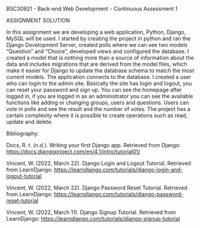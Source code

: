 BSC30921 - Back-end Web Development - Continuous Assessment 1

ASSIGNMENT SOLUTION

In this assignment we are developing a web application, Python, Django, MySQL will be used. I started by creating the project in python and ran the Django Development Server, created polls where we can see two models “Question” and “Choice”, developed views and configured the database. I created a model that is nothing more than a source of information about the data and includes migrations that are derived from the model files, which make it easier for Django to update the database schema to match the most current models. The application connects to the database. I created a user who can login to the admin site. Basically the site has login and logout, you can reset your password and sign up. You can see the homepage after logged in, if you are logged in as an administrator you can see the available functions like adding or changing groups, users and questions. Users can vote in polls and see the result and the number of votes. The project has a certain complexity where it is possible to create operations such as read, update and delete.

Bibliography:

Docs, R. t. (n.d.). Writing your first Django app. Retrieved from Django: https://docs.djangoproject.com/en/4.1/intro/tutorial01/

Vincent, W. (2022, March 22). Django Login and Logout Tutorial. Retrieved from LearnDjango: https://learndjango.com/tutorials/django-login-and-logout-tutorial

Vincent, W. (2022, March 22). Django Password Reset Tutorial. Retrieved from LearnDjango: https://learndjango.com/tutorials/django-password-reset-tutorial

Vincent, W. (2022, March 11). Django Signup Tutorial. Retrieved from LearnDjango: https://learndjango.com/tutorials/django-signup-tutorial
